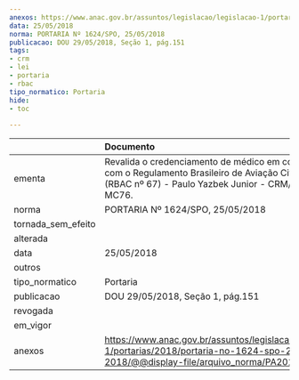 ```yaml
---
anexos: https://www.anac.gov.br/assuntos/legislacao/legislacao-1/portarias/2018/portaria-no-1624-spo-25-05-2018/@@display-file/arquivo_norma/PA2018-1624.pdf
data: 25/05/2018
norma: PORTARIA Nº 1624/SPO, 25/05/2018
publicacao: DOU 29/05/2018, Seção 1, pág.151
tags:
- crm
- lei
- portaria
- rbac
tipo_normatico: Portaria
hide: 
- toc 
 
---
```


|                    | Documento                                                                                                                                                        |
|:-------------------|:-----------------------------------------------------------------------------------------------------------------------------------------------------------------|
| ementa             | Revalida o credenciamento de médico em conformidade com o Regulamento Brasileiro de Aviação Civil nº 67 (RBAC nº 67) - Paulo Yazbek Junior - CRM/SP 19230, MC76. |
| norma              | PORTARIA Nº 1624/SPO, 25/05/2018                                                                                                                                 |
| tornada_sem_efeito |                                                                                                                                                                  |
| alterada           |                                                                                                                                                                  |
| data               | 25/05/2018                                                                                                                                                       |
| outros             |                                                                                                                                                                  |
| tipo_normatico     | Portaria                                                                                                                                                         |
| publicacao         | DOU 29/05/2018, Seção 1, pág.151                                                                                                                                 |
| revogada           |                                                                                                                                                                  |
| em_vigor           |                                                                                                                                                                  |
| anexos             | https://www.anac.gov.br/assuntos/legislacao/legislacao-1/portarias/2018/portaria-no-1624-spo-25-05-2018/@@display-file/arquivo_norma/PA2018-1624.pdf             |